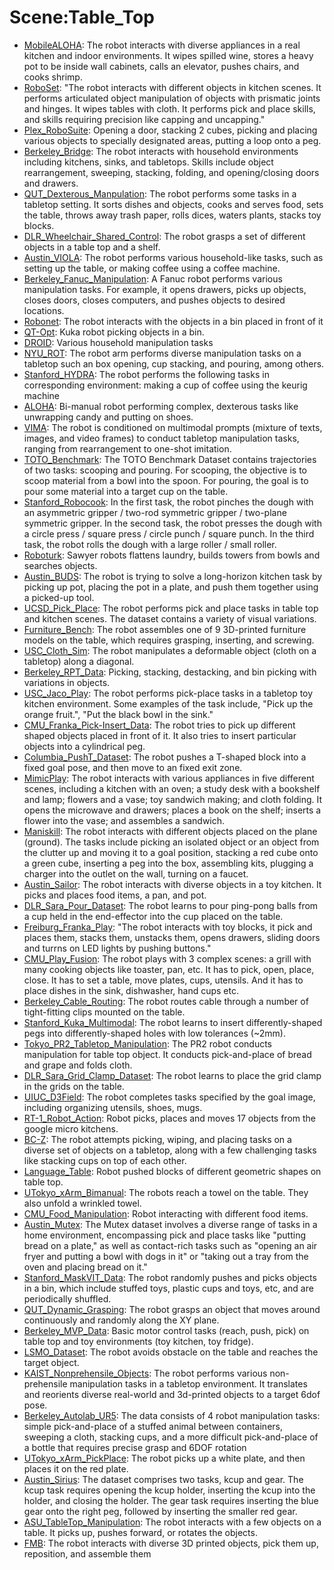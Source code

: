 # Scene:Table_Top

- [MobileALOHA](https://github.com/youliangtan/oxe_contrib/tree/main/pages/datasets/mobilealoha.md): The robot interacts with diverse appliances in a real kitchen and indoor environments. It wipes spilled wine, stores a heavy pot to be inside wall cabinets, calls an elevator, pushes chairs, and cooks shrimp.
- [RoboSet](https://github.com/youliangtan/oxe_contrib/tree/main/pages/datasets/roboset.md): "The robot interacts with different objects in kitchen scenes. It performs articulated object manipulation of objects with prismatic joints and hinges. It wipes tables with cloth. It performs pick and place skills, and skills requiring precision like capping and uncapping."
- [Plex_RoboSuite](https://github.com/youliangtan/oxe_contrib/tree/main/pages/datasets/plex_robosuite.md): Opening a door, stacking 2 cubes, picking and placing various objects to specially designated areas, putting a loop onto a peg.
- [Berkeley_Bridge](https://github.com/youliangtan/oxe_contrib/tree/main/pages/datasets/bridge.md): The robot interacts with household environments including kitchens, sinks, and tabletops. Skills include object rearrangement, sweeping, stacking, folding, and opening/closing doors and drawers. 
- [QUT_Dexterous_Manpulation](https://github.com/youliangtan/oxe_contrib/tree/main/pages/datasets/qut_dexterous_manpulation.md): The robot performs some tasks in a tabletop setting. It sorts dishes and objects, cooks and serves food, sets the table, throws away trash paper, rolls dices, waters plants, stacks toy blocks.
- [DLR_Wheelchair_Shared_Control](https://github.com/youliangtan/oxe_contrib/tree/main/pages/datasets/dlr_edan_shared_control_converted_externally_to_rlds.md): The robot grasps a set of different objects in a table top and a shelf. 
- [Austin_VIOLA](https://github.com/youliangtan/oxe_contrib/tree/main/pages/datasets/viola.md): The robot performs various household-like tasks, such as setting up the table, or making coffee using a coffee machine. 
- [Berkeley_Fanuc_Manipulation](https://github.com/youliangtan/oxe_contrib/tree/main/pages/datasets/berkeley_fanuc_manipulation.md): A Fanuc robot performs various manipulation tasks. For example, it opens drawers, picks up objects, closes doors, closes computers, and pushes objects to desired locations.
- [Robonet](https://github.com/youliangtan/oxe_contrib/tree/main/pages/datasets/robo_net.md): The robot interacts with the objects in a bin placed in front of it
- [QT-Opt](https://github.com/youliangtan/oxe_contrib/tree/main/pages/datasets/kuka.md): Kuka robot picking objects in a bin.
- [DROID](https://github.com/youliangtan/oxe_contrib/tree/main/pages/datasets/droid.md): Various household manipulation tasks
- [NYU_ROT](https://github.com/youliangtan/oxe_contrib/tree/main/pages/datasets/nyu_rot_dataset_converted_externally_to_rlds.md): The robot arm performs diverse manipulation tasks on a tabletop such an box opening, cup stacking, and pouring, among others. 
- [Stanford_HYDRA](https://github.com/youliangtan/oxe_contrib/tree/main/pages/datasets/stanford_hydra_dataset_converted_externally_to_rlds.md): The robot performs the following tasks in corresponding environment: making a cup of coffee using the keurig machine
- [ALOHA](https://github.com/youliangtan/oxe_contrib/tree/main/pages/datasets/aloha.md): Bi-manual robot performing complex, dexterous tasks like unwrapping candy and putting on shoes.
- [VIMA](https://github.com/youliangtan/oxe_contrib/tree/main/pages/datasets/vima.md): The robot is conditioned on multimodal prompts (mixture of texts, images, and video frames) to conduct tabletop manipulation tasks, ranging from rearrangement to one-shot imitation.
- [TOTO_Benchmark](https://github.com/youliangtan/oxe_contrib/tree/main/pages/datasets/toto.md): The TOTO Benchmark Dataset contains trajectories of two tasks: scooping and pouring. For scooping, the objective is to scoop material from a bowl into the spoon. For pouring, the goal is to pour some material into a target cup on the table. 
- [Stanford_Robocook](https://github.com/youliangtan/oxe_contrib/tree/main/pages/datasets/stanford_robocook_converted_externally_to_rlds.md): In the first task, the robot pinches the dough with an asymmetric gripper / two-rod symmetric gripper / two-plane symmetric gripper. In the second task, the robot presses the dough with a circle press / square press / circle punch / square punch. In the third task, the robot rolls the dough with a large roller / small roller.
- [Roboturk](https://github.com/youliangtan/oxe_contrib/tree/main/pages/datasets/roboturk.md): Sawyer robots flattens laundry, builds towers from bowls and searches objects.
- [Austin_BUDS](https://github.com/youliangtan/oxe_contrib/tree/main/pages/datasets/austin_buds_dataset_converted_externally_to_rlds.md): The robot is trying to solve a long-horizon kitchen task by picking up pot, placing the pot in a plate, and push them together using a picked-up tool.
- [UCSD_Pick_Place](https://github.com/youliangtan/oxe_contrib/tree/main/pages/datasets/ucsd_pick_and_place_dataset_converted_externally_to_rlds.md): The robot performs pick and place tasks in table top and kitchen scenes. The dataset contains a variety of visual variations.
- [Furniture_Bench](https://github.com/youliangtan/oxe_contrib/tree/main/pages/datasets/furniture_bench_dataset_converted_externally_to_rlds.md): The robot assembles one of 9 3D-printed furniture models on the table, which requires grasping, inserting, and screwing.
- [USC_Cloth_Sim](https://github.com/youliangtan/oxe_contrib/tree/main/pages/datasets/usc_cloth_sim_converted_externally_to_rlds.md): The robot manipulates a deformable object (cloth on a tabletop) along a diagonal.
- [Berkeley_RPT_Data](https://github.com/youliangtan/oxe_contrib/tree/main/pages/datasets/berkeley_rpt_converted_externally_to_rlds.md): Picking, stacking, destacking, and bin picking with variations in objects.
- [USC_Jaco_Play](https://github.com/youliangtan/oxe_contrib/tree/main/pages/datasets/jaco_play.md): The robot performs pick-place tasks in a tabletop toy kitchen environment. Some examples of the task include, "Pick up the orange fruit.", "Put the black bowl in the sink."
- [CMU_Franka_Pick-Insert_Data](https://github.com/youliangtan/oxe_contrib/tree/main/pages/datasets/iamlab_cmu_pickup_insert_converted_externally_to_rlds.md): The robot tries to pick up different shaped objects placed in front of it. It also tries to insert particular objects into a cylindrical peg.
- [Columbia_PushT_Dataset](https://github.com/youliangtan/oxe_contrib/tree/main/pages/datasets/columbia_cairlab_pusht_real.md): The robot pushes a T-shaped block into a fixed goal pose, and then move to an fixed exit zone.
- [MimicPlay](https://github.com/youliangtan/oxe_contrib/tree/main/pages/datasets/mimicplay.md): The robot interacts with various appliances in five different scenes, including a kitchen with an oven; a study desk with a bookshelf and lamp; flowers and a vase; toy sandwich making; and cloth folding. It opens the microwave and drawers; places a book on the shelf; inserts a flower into the vase; and assembles a sandwich.
- [Maniskill](https://github.com/youliangtan/oxe_contrib/tree/main/pages/datasets/maniskill_dataset_converted_externally_to_rlds.md): The robot interacts with different objects placed on the plane (ground). The tasks include picking an isolated object or an object from the clutter up and moving it to a goal position, stacking a red cube onto a green cube, inserting a peg into the box, assembling kits, plugging a charger into the outlet on the wall, turning on a faucet.
- [Austin_Sailor](https://github.com/youliangtan/oxe_contrib/tree/main/pages/datasets/austin_sailor_dataset_converted_externally_to_rlds.md): The robot interacts with diverse objects in a toy kitchen. It picks and places food items, a pan, and pot.
- [DLR_Sara_Pour_Dataset](https://github.com/youliangtan/oxe_contrib/tree/main/pages/datasets/dlr_sara_pour_converted_externally_to_rlds.md): The robot learns to pour ping-pong balls from a cup held in the end-effector into the cup placed on the table.
- [Freiburg_Franka_Play](https://github.com/youliangtan/oxe_contrib/tree/main/pages/datasets/taco_play.md): "The robot interacts with toy blocks, it pick and places them, stacks them, unstacks them, opens drawers, sliding doors and turrns on LED lights by pushing buttons."
- [CMU_Play_Fusion](https://github.com/youliangtan/oxe_contrib/tree/main/pages/datasets/cmu_play_fusion.md): The robot plays with 3 complex scenes: a grill with many cooking objects like toaster, pan, etc. It has to pick, open, place, close. It  has to set a table, move plates, cups, utensils. And it has to place dishes in the sink, dishwasher, hand cups etc. 
- [Berkeley_Cable_Routing](https://github.com/youliangtan/oxe_contrib/tree/main/pages/datasets/berkeley_cable_routing.md): The robot routes cable through a number of tight-fitting clips mounted on the table.
- [Stanford_Kuka_Multimodal](https://github.com/youliangtan/oxe_contrib/tree/main/pages/datasets/stanford_kuka_multimodal_dataset_converted_externally_to_rlds.md): The robot learns to insert differently-shaped pegs into differently-shaped holes with low tolerances (~2mm).
- [Tokyo_PR2_Tabletop_Manipulation](https://github.com/youliangtan/oxe_contrib/tree/main/pages/datasets/utokyo_pr2_tabletop_manipulation_converted_externally_to_rlds.md): The PR2 robot conducts manipulation for table top object. It conducts pick-and-place of bread and grape and folds cloth.
- [DLR_Sara_Grid_Clamp_Dataset](https://github.com/youliangtan/oxe_contrib/tree/main/pages/datasets/dlr_sara_grid_clamp_converted_externally_to_rlds.md): The robot learns to place the grid clamp in the grids on the table.
- [UIUC_D3Field](https://github.com/youliangtan/oxe_contrib/tree/main/pages/datasets/uiuc_d3field.md): The robot completes tasks specified by the goal image, including organizing utensils, shoes, mugs.
- [RT-1_Robot_Action](https://github.com/youliangtan/oxe_contrib/tree/main/pages/datasets/fractal20220817_data.md): Robot picks, places and moves 17 objects from the google micro kitchens.
- [BC-Z](https://github.com/youliangtan/oxe_contrib/tree/main/pages/datasets/bc_z.md): The robot attempts picking, wiping, and placing tasks on a diverse set of objects on a tabletop, along with a few challenging tasks like stacking cups on top of each other.
- [Language_Table](https://github.com/youliangtan/oxe_contrib/tree/main/pages/datasets/language_table.md): Robot pushed blocks of different geometric shapes on table top.
- [UTokyo_xArm_Bimanual](https://github.com/youliangtan/oxe_contrib/tree/main/pages/datasets/utokyo_xarm_bimanual_converted_externally_to_rlds.md): The robots reach a towel on the table. They also unfold a wrinkled towel.
- [CMU_Food_Manipulation](https://github.com/youliangtan/oxe_contrib/tree/main/pages/datasets/cmu_food_manipulation.md): Robot interacting with different food items.
- [Austin_Mutex](https://github.com/youliangtan/oxe_contrib/tree/main/pages/datasets/utaustin_mutex.md): The Mutex dataset involves a diverse range of tasks in a home environment, encompassing pick and place tasks like "putting bread on a plate," as well as contact-rich tasks such as "opening an air fryer and putting a bowl with dogs in it" or "taking out a tray from the oven and placing bread on it."
- [Stanford_MaskVIT_Data](https://github.com/youliangtan/oxe_contrib/tree/main/pages/datasets/stanford_mask_vit_converted_externally_to_rlds.md): The robot randomly pushes and picks objects in a bin, which include stuffed toys, plastic cups and toys, etc, and are periodically shuffled.
- [QUT_Dynamic_Grasping](https://github.com/youliangtan/oxe_contrib/tree/main/pages/datasets/qut_dynamic_grasping.md): The robot grasps an object that moves around continuously and randomly along the XY plane. 
- [Berkeley_MVP_Data](https://github.com/youliangtan/oxe_contrib/tree/main/pages/datasets/berkeley_mvp_converted_externally_to_rlds.md): Basic motor control tasks (reach, push, pick) on table top and toy environments (toy kitchen, toy fridge).
- [LSMO_Dataset](https://github.com/youliangtan/oxe_contrib/tree/main/pages/datasets/tokyo_u_lsmo_converted_externally_to_rlds.md): The robot avoids obstacle on the table and reaches the target object.
- [KAIST_Nonprehensile_Objects](https://github.com/youliangtan/oxe_contrib/tree/main/pages/datasets/kaist_nonprehensile_converted_externally_to_rlds.md): The robot performs various non-prehensile manipulation tasks in a tabletop environment. It translates and reorients diverse real-world and 3d-printed objects to a target 6dof pose.
- [Berkeley_Autolab_UR5](https://github.com/youliangtan/oxe_contrib/tree/main/pages/datasets/berkeley_autolab_ur5.md): The data consists of 4 robot manipulation tasks: simple pick-and-place of a stuffed animal between containers, sweeping a cloth, stacking cups, and a more difficult pick-and-place of a bottle that requires precise grasp and 6DOF rotation
- [UTokyo_xArm_PickPlace](https://github.com/youliangtan/oxe_contrib/tree/main/pages/datasets/utokyo_xarm_pick_and_place_converted_externally_to_rlds.md): The robot picks up a white plate, and then places it on the red plate.
- [Austin_Sirius](https://github.com/youliangtan/oxe_contrib/tree/main/pages/datasets/austin_sirius_dataset_converted_externally_to_rlds.md): The dataset comprises two tasks, kcup and gear. The kcup task requires opening the kcup holder, inserting the kcup into the holder, and closing the holder. The gear task requires inserting the blue gear onto the right peg, followed by inserting the smaller red gear.
- [ASU_TableTop_Manipulation](https://github.com/youliangtan/oxe_contrib/tree/main/pages/datasets/asu_table_top_converted_externally_to_rlds.md): The robot interacts with a few objects on a table. It picks up, pushes forward, or rotates the objects.
- [FMB](https://github.com/youliangtan/oxe_contrib/tree/main/pages/datasets/fmb.md): The robot interacts with diverse 3D printed objects, pick them up, reposition, and assemble them